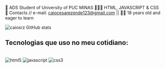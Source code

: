🚀 ADS Student of University of PUC MINAS
🧑🏻‍💻 HTML, JAVASCRIPT & CSS
📧 Contacts // e-mail: caiocesarezende123@gmail.com ||
👨🏻 18 years old and eager to learn 

![caiosrz GitHub stats](https://github-readme-stats.vercel.app/api?username=caiosrz&show_icons=true&theme=transparent)

## Tecnologias que uso no meu cotidiano:
<div style='display: inline_block'><br/>
  <img align="center" alt ="html5" src= https://img.shields.io/badge/HTML5-E34F26?style=for-the-badge&logo=html5&logoColor=white />
  <img align="center" alt ="javascript" src= https://img.shields.io/badge/JavaScript-323330?style=for-the-badge&logo=javascript&logoColor=F7DF1E />
  <img align="center" alt ="css3" src= https://img.shields.io/badge/CSS3-1572B6?style=for-the-badge&logo=css3&logoColor=white />
</div>
